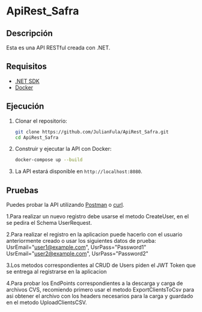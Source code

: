 # ApiRest_Safra

## Descripción
Esta es una API RESTful creada con .NET.

## Requisitos
- [.NET SDK](https://dotnet.microsoft.com/download)
- [Docker](https://www.docker.com/get-started)

## Ejecución

1. Clonar el repositorio:
    ```bash
    git clone https://github.com/JulianFula/ApiRest_Safra.git
    cd ApiRest_Safra
    ```

2. Construir y ejecutar la API con Docker:
    ```bash
    docker-compose up --build
    ```

3. La API estará disponible en `http://localhost:8080`.

## Pruebas

Puedes probar la API utilizando [Postman](https://www.postman.com/) o [curl](https://curl.se/).

1.Para realizar un nuevo registro debe usarse el metodo CreateUser, en el se pedira el Schema UserRequest.

2.Para realizar el registro en la aplicacion puede hacerlo con el usuario anteriormente creado o usar los siguientes datos de prueba:
    UsrEmail="user1@example.com", UsrPass="Password1"
    UsrEmail="user2@example.com", UsrPass="Password2"
    
3.Los metodos correspondientes al CRUD de Users piden el JWT Token que se entrega al registrarse en la aplicacion

4.Para probar los EndPoints correspondientes a la descarga y carga de archivos CVS, recomiendo primero usar el metodo ExportClientsToCsv para asi obtener el archivo con los headers necesarios para la carga y guardado en el metodo UploadClientsCSV.

